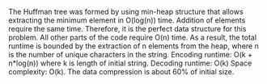 The Huffman tree was formed by using min-heap structure that allows extracting the minimum element in O(log(n)) time. Addition of elements require the same time. Therefore, it is the perfect data structure for this problem. All other parts of the code require O(n) time. As a result, the total runtime is bounded by the extraction of n elements from the heap, where n is the number of unique characters in the string.
Encoding runtime: O(k + n*log(n)) where k is length of initial string.
Decoding runtime: O(k)
Space complexity: O(k).  The data compression is about 60% of initial size. 